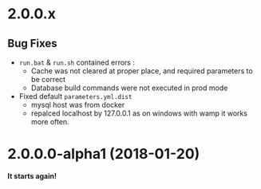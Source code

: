 # 2.0.0.x

## Bug Fixes

* `run.bat` & `run.sh` contained errors : 
  * Cache was not cleared at proper place, and required parameters to be correct
  * Database build commands were not executed in prod mode
* Fixed default `parameters.yml.dist`
  * mysql host was from docker
  * repalced localhost by 127.0.0.1 as on windows with wamp it works more often.

# 2.0.0.0-alpha1 (2018-01-20)

**It starts again!**

